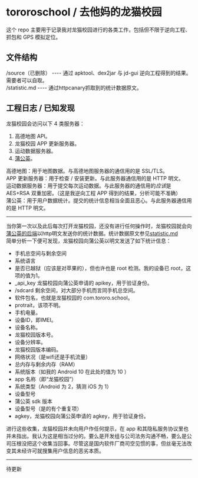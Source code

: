# tororoschool / 去他妈的龙猫校园

这个 repo 主要用于记录我对龙猫校园进行的各类工作，包括但不限于逆向工程、抓包和 GPS 模拟定位。

## 文件结构

/source（已删除） ---- 通过 apktool、dex2jar 与 jd-gui 逆向工程得到的结果。需要者可以自取。  
/statistic.md ---- 通过httpcanary抓取到的统计数据原文。

## 工程日志 / 已知发现

龙猫校园会访问以下 4 类服务器：

1. 高德地图 API。
2. 龙猫校园 APP 更新服务器。
3. 运动数据服务器。
4. [蒲公英](https://www.pgyer.com/)。

高德地图：用于地图数据。与高德地图服务器的通信用的是 SSL/TLS。  
APP 更新服务器：用于检查 / 安装更新。与此服务器通信用的是 HTTP 明文。  
运动数据服务器：用于提交每次运动数据。与此服务器的通信用的*应该*是 AES+RSA 双重加密。（这是我逆向工程 APP 得到的结果，分析可能不准确）  
蒲公英：用于用户数据统计。提交的统计信息相当全面且恶心。与此服务器通信用的是 HTTP 明文。

---

当你第一次以及此后每次打开龙猫校园，还没有进行任何操作时，龙猫校园就会向[蒲公英的后端](http://www.pgyer.com/apiv1/sdkstat/launch)以http明文发送你的统计数据。统计数据原文参见[statistic.md](https://github.com/lixiang810/tororoschool/blob/main/statistic.md)  
简单分析一下便可发现，龙猫校园向蒲公英以明文发送了如下统计信息：

* 手机总空间与剩余空间
* 系统语言
* 是否已越狱（应该是对苹果的），但也许也是 root 检测。我的设备已 root，这项的值为1。
* _api_key 龙猫校园向蒲公英申请的 apikey，用于验证身份。
* /sdcard 剩余空间，对大部分手机而言同手机总空间。
* 软件包名，也就是龙猫校园的 com.tororo.school。
* protrait，该项不明。
* 手机电量。
* 设备ID，即IMEI。
* 设备名称。
* 龙猫校园版本号。
* 设备分辨率。
* 龙猫校园版本编码。
* 网络状况（是wifi还是手机流量）
* 总内存与剩余内存（RAM）
* 系统版本（如我的 Android 10 在此处的值为 10 ）
* app 名称（即“龙猫校园”）
* 系统类型（Android 为 2，猜测 iOS 为 1）
* 设备型号
* 蒲公英 sdk 版本
* 设备型号（是的有个重复项）
* agkey，龙猫校园向蒲公英申请的 agkey，用于验证身份。

进行这些收集，龙猫校园并未向用户作任何提示，在 app 和其隐私服务协议里也并未指出。我认为这是相当过分的。要么是开发组与公司法务沟通不畅，要么是公司压根没把这个收集当回事。尽管这是国内软件厂商司空见惯的事，但丝毫无法改变其未经许可就搜集用户信息的恶劣本质。  

---

待更新
